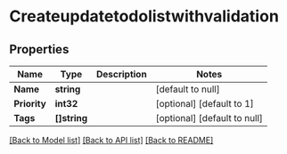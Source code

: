 # Createupdatetodolistwithvalidation

## Properties
Name | Type | Description | Notes
------------ | ------------- | ------------- | -------------
**Name** | **string** |  | [default to null]
**Priority** | **int32** |  | [optional] [default to 1]
**Tags** | **[]string** |  | [optional] [default to null]

[[Back to Model list]](../README.md#documentation-for-models) [[Back to API list]](../README.md#documentation-for-api-endpoints) [[Back to README]](../README.md)

